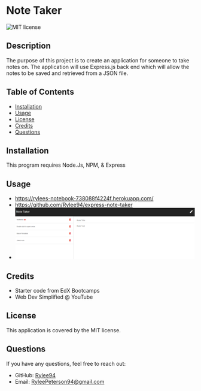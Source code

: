 # Note Taker

![MIT license](https://img.shields.io/badge/License-MIT-blue.svg)

## Description

The purpose of this project is to create an application for someone to take notes on. The application will use Express.js back end which will allow the notes to be saved and retrieved from a JSON file.

## Table of Contents

- [Installation](#installation)
- [Usage](#usage)
- [License](#license)
- [Credits](#credits)
- [Questions](#questions)

## Installation

This program requires Node.Js, NPM, & Express

## Usage

- https://rylees-notebook-738088f4224f.herokuapp.com/
- https://github.com/Rylee94/express-note-taker
- ![Note Taker](./public/assets/images/Screenshot%202023-07-24%20174942sasa.png)

## Credits

- Starter code from EdX Bootcamps
- Web Dev Simplified @ YouTube

## License

This application is covered by the MIT license.

## Questions

If you have any questions, feel free to reach out:

- GitHub: [Rylee94](https://github.com/Rylee94)
- Email: RyleePeterson94@gmail.com

